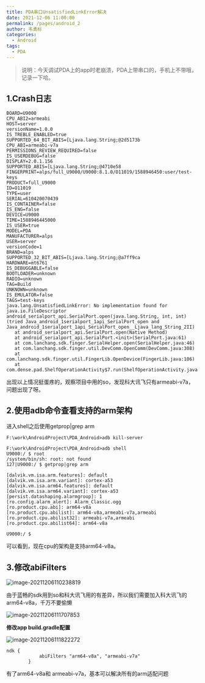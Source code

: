 ```yaml
---
title: PDA串口UnsatisfiedLinkError解决
date: 2021-12-06 11:00:00
permalink: /pages/android_2
author: 韦勇标
categories:
  - Android
tags:
  - PDA
---
```

> 说明：今天调试PDA上的app时老崩溃，PDA上带串口的，手机上不带哦，记录一下哈。

## 1.Crash日志

```
BOARD=U9000
CPU_ABI2=armeabi
HOST=server
versionName=1.0.0
IS_TREBLE_ENABLED=true
SUPPORTED_64_BIT_ABIS=[Ljava.lang.String;@2d5173b
CPU_ABI=armeabi-v7a
PERMISSIONS_REVIEW_REQUIRED=false
IS_USERDEBUG=false
DISPLAY=2.0.1.156
SUPPORTED_ABIS=[Ljava.lang.String;@4710e58
FINGERPRINT=alps/full_U9000/U9000:8.1.0/O11019/1588946450:user/test-keys
PRODUCT=full_U9000
ID=O11019
TYPE=user
SERIAL=610420070439
IS_CONTAINER=false
IS_ENG=false
DEVICE=U9000
TIME=1588946445000
IS_USER=true
MODEL=PDA
MANUFACTURER=alps
USER=server
versionCode=1
BRAND=alps
SUPPORTED_32_BIT_ABIS=[Ljava.lang.String;@a7ff9ca
HARDWARE=mt6761
IS_DEBUGGABLE=false
BOOTLOADER=unknown
RADIO=unknown
TAG=Build
UNKNOWN=unknown
IS_EMULATOR=false
TAGS=test-keys
java.lang.UnsatisfiedLinkError: No implementation found for java.io.FileDescriptor android_serialport_api.SerialPort.open(java.lang.String, int, int) (tried Java_android_1serialport_1api_SerialPort_open and Java_android_1serialport_1api_SerialPort_open__Ljava_lang_String_2II)
   at android_serialport_api.SerialPort.open(Native Method)
   at android_serialport_api.SerialPort.<init>(SerialPort.java:61)
   at com.lanchang.sdk.finger.SerialHelper.open(SerialHelper.java:46)
   at com.lanchang.sdk.finger.util.DevComm.OpenComm(DevComm.java:308)
   at com.lanchang.sdk.finger.util.FingerLib.OpenDevice(FingerLib.java:106)
   at com.dense.pad.ShelfOperationActivity$7.run(ShelfOperationActivity.java:359)
```

出现以上情况挺蛋疼的，观察项目中用的so，发现科大讯飞只有armeabi-v7a，问题出现了呀。

## 2.使用adb命令查看支持的arm架构

进入shell之后使用getprop|grep arm

```
F:\work\AndroidProject\PDA_Android>adb kill-server

F:\work\AndroidProject\PDA_Android>adb shell
U9000:/ $ root
/system/bin/sh: root: not found
127|U9000:/ $ getprop|grep arm

[dalvik.vm.isa.arm.features]: default
[dalvik.vm.isa.arm.variant]: cortex-a53
[dalvik.vm.isa.arm64.features]: default
[dalvik.vm.isa.arm64.variant]: cortex-a53
[persist.datashaping.alarmgroup]: 1
[ro.config.alarm_alert]: Alarm_Classic.ogg
[ro.product.cpu.abi]: arm64-v8a
[ro.product.cpu.abilist]: arm64-v8a,armeabi-v7a,armeabi
[ro.product.cpu.abilist32]: armeabi-v7a,armeabi
[ro.product.cpu.abilist64]: arm64-v8a

U9000:/ $
```

可以看到，现在cpu的架构是支持arm64-v8a。

## 3.修改abiFilters

![image-20211206110238819](https://cdn.jsdelivr.net/gh/wyba/image_store/blog/image-20211206110238819.png)

由于蓝畅的sdk用到so和科大讯飞用的有差异，所以我们需要加入科大讯飞的arm64-v8a，千万不要偷懒

![image-20211206111707853](https://cdn.jsdelivr.net/gh/wyba/image_store/blog/image-20211206111707853.png)

**修改app build.gradle配置**

![image-20211206111822272](https://cdn.jsdelivr.net/gh/wyba/image_store/blog/image-20211206111822272.png)

```
ndk {
            abiFilters "arm64-v8a", "armeabi-v7a"
        }
```

有了arm64-v8a和 armeabi-v7a，基本可以解决所有的arm适配问题